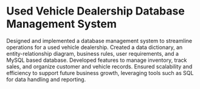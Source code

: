 # Used Vehicle Dealership Database Management System
Designed and implemented a database management system to streamline operations for a used vehicle dealership. Created a data dictionary, an entity-relationship diagram, business rules, user requirements, and a MySQL based database. Developed features to manage inventory, track sales, and organize customer and vehicle records. Ensured scalability and efficiency to support future business growth, leveraging tools such as SQL for data handling and reporting.
